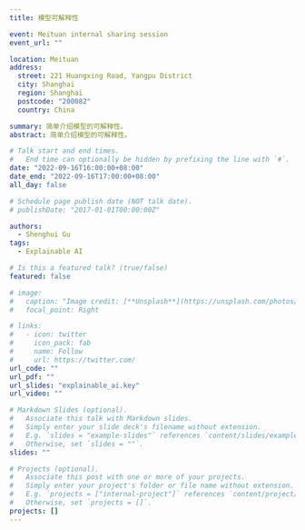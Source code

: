 ```yaml
---
title: 模型可解释性

event: Meituan internal sharing session
event_url: ""

location: Meituan
address:
  street: 221 Huangxing Road, Yangpu District
  city: Shanghai
  region: Shanghai
  postcode: "200082"
  country: China

summary: 简单介绍模型的可解释性。
abstract: 简单介绍模型的可解释性。

# Talk start and end times.
#   End time can optionally be hidden by prefixing the line with `#`.
date: "2022-09-16T16:00:00+08:00"
date_end: "2022-09-16T17:00:00+08:00"
all_day: false

# Schedule page publish date (NOT talk date).
# publishDate: "2017-01-01T00:00:00Z"

authors:
  - Shenghui Gu
tags:
  - Explainable AI

# Is this a featured talk? (true/false)
featured: false

# image:
#   caption: "Image credit: [**Unsplash**](https://unsplash.com/photos/bzdhc5b3Bxs)"
#   focal_point: Right

# links:
#   - icon: twitter
#     icon_pack: fab
#     name: Follow
#     url: https://twitter.com/
url_code: ""
url_pdf: ""
url_slides: "explainable_ai.key"
url_video: ""

# Markdown Slides (optional).
#   Associate this talk with Markdown slides.
#   Simply enter your slide deck's filename without extension.
#   E.g. `slides = "example-slides"` references `content/slides/example-slides.md`.
#   Otherwise, set `slides = ""`.
slides: ""

# Projects (optional).
#   Associate this post with one or more of your projects.
#   Simply enter your project's folder or file name without extension.
#   E.g. `projects = ["internal-project"]` references `content/project/deep-learning/index.md`.
#   Otherwise, set `projects = []`.
projects: []
---
```

